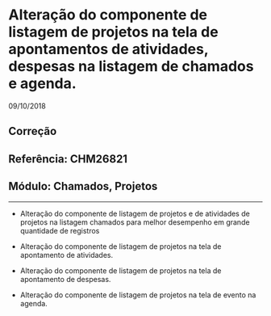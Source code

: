 # Alteração do componente de listagem de projetos na tela de apontamentos de atividades, despesas na listagem de chamados e agenda.
09/10/2018
## Correção
## Referência: CHM26821
## Módulo: Chamados, Projetos
***

* Alteração do componente de listagem de projetos e de atividades de projetos na listagem chamados para melhor desempenho em grande quantidade de registros

* Alteração do componente de listagem de projetos na tela de apontamento de atividades.

* Alteração do componente de listagem de projetos na tela de apontamento de despesas.

* Alteração do componente de listagem de projetos na tela de evento na agenda.